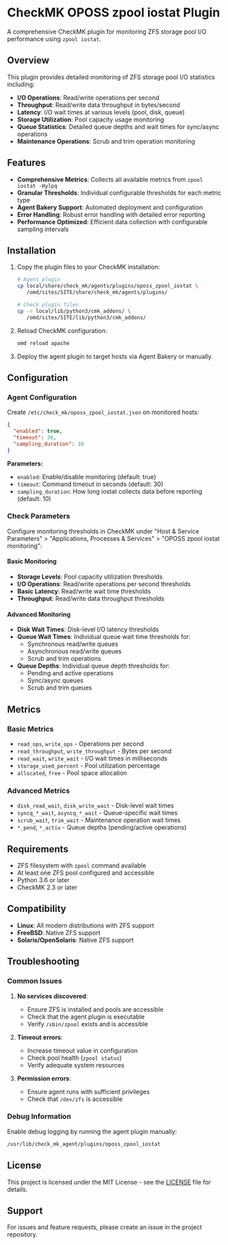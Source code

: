 # CheckMK OPOSS zpool iostat Plugin

A comprehensive CheckMK plugin for monitoring ZFS storage pool I/O performance using `zpool iostat`.

## Overview

This plugin provides detailed monitoring of ZFS storage pool I/O statistics including:

- **I/O Operations**: Read/write operations per second
- **Throughput**: Read/write data throughput in bytes/second
- **Latency**: I/O wait times at various levels (pool, disk, queue)
- **Storage Utilization**: Pool capacity usage monitoring
- **Queue Statistics**: Detailed queue depths and wait times for sync/async operations
- **Maintenance Operations**: Scrub and trim operation monitoring

## Features

- **Comprehensive Metrics**: Collects all available metrics from `zpool iostat -Hylpq`
- **Granular Thresholds**: Individual configurable thresholds for each metric type
- **Agent Bakery Support**: Automated deployment and configuration
- **Error Handling**: Robust error handling with detailed error reporting
- **Performance Optimized**: Efficient data collection with configurable sampling intervals

## Installation

1. Copy the plugin files to your CheckMK installation:
   ```bash
   # Agent plugin
   cp local/share/check_mk/agents/plugins/oposs_zpool_iostat \
      /omd/sites/SITE/share/check_mk/agents/plugins/
   
   # Check plugin files
   cp -r local/lib/python3/cmk_addons/ \
      /omd/sites/SITE/lib/python3/cmk_addons/
   ```

2. Reload CheckMK configuration:
   ```bash
   omd reload apache
   ```

3. Deploy the agent plugin to target hosts via Agent Bakery or manually.

## Configuration

### Agent Configuration

Create `/etc/check_mk/oposs_zpool_iostat.json` on monitored hosts:

```json
{
  "enabled": true,
  "timeout": 30,
  "sampling_duration": 10
}
```

**Parameters:**
- `enabled`: Enable/disable monitoring (default: true)
- `timeout`: Command timeout in seconds (default: 30)
- `sampling_duration`: How long iostat collects data before reporting (default: 10)

### Check Parameters

Configure monitoring thresholds in CheckMK under "Host & Service Parameters" > "Applications, Processes & Services" > "OPOSS zpool iostat monitoring":

#### Basic Monitoring
- **Storage Levels**: Pool capacity utilization thresholds
- **I/O Operations**: Read/write operations per second thresholds
- **Basic Latency**: Read/write wait time thresholds
- **Throughput**: Read/write data throughput thresholds

#### Advanced Monitoring
- **Disk Wait Times**: Disk-level I/O latency thresholds
- **Queue Wait Times**: Individual queue wait time thresholds for:
  - Synchronous read/write queues
  - Asynchronous read/write queues
  - Scrub and trim operations
- **Queue Depths**: Individual queue depth thresholds for:
  - Pending and active operations
  - Sync/async queues
  - Scrub and trim queues

## Metrics

### Basic Metrics
- `read_ops`, `write_ops` - Operations per second
- `read_throughput`, `write_throughput` - Bytes per second
- `read_wait`, `write_wait` - I/O wait times in milliseconds
- `storage_used_percent` - Pool utilization percentage
- `allocated`, `free` - Pool space allocation

### Advanced Metrics
- `disk_read_wait`, `disk_write_wait` - Disk-level wait times
- `syncq_*_wait`, `asyncq_*_wait` - Queue-specific wait times
- `scrub_wait`, `trim_wait` - Maintenance operation wait times
- `*_pend`, `*_activ` - Queue depths (pending/active operations)

## Requirements

- ZFS filesystem with `zpool` command available
- At least one ZFS pool configured and accessible
- Python 3.6 or later
- CheckMK 2.3 or later

## Compatibility

- **Linux**: All modern distributions with ZFS support
- **FreeBSD**: Native ZFS support
- **Solaris/OpenSolaris**: Native ZFS support

## Troubleshooting

### Common Issues

1. **No services discovered**:
   - Ensure ZFS is installed and pools are accessible
   - Check that the agent plugin is executable
   - Verify `/sbin/zpool` exists and is accessible

2. **Timeout errors**:
   - Increase timeout value in configuration
   - Check pool health (`zpool status`)
   - Verify adequate system resources

3. **Permission errors**:
   - Ensure agent runs with sufficient privileges
   - Check that `/dev/zfs` is accessible

### Debug Information

Enable debug logging by running the agent plugin manually:
```bash
/usr/lib/check_mk_agent/plugins/oposs_zpool_iostat
```

## License

This project is licensed under the MIT License - see the [LICENSE](LICENSE) file for details.

## Support

For issues and feature requests, please create an issue in the project repository.